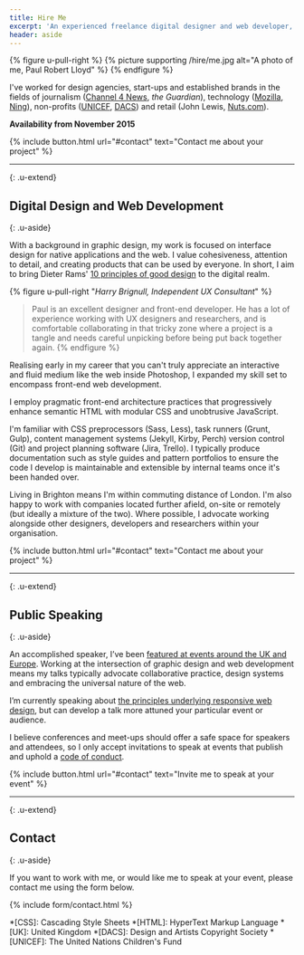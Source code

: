```yaml
---
title: Hire Me
excerpt: 'An experienced freelance digital designer and web developer, I help responsible organisations around the world create purposeful digital products.'
header: aside
---
```

{% figure u-pull-right %}
{% picture supporting /hire/me.jpg alt="A photo of me, Paul Robert Lloyd" %}
{% endfigure %}

I've worked for design agencies, start-ups and established brands in the fields of journalism ([Channel 4 News][1], *the Guardian*), technology ([Mozilla][2], [Ning][3]), non-profits ([UNICEF][4], [DACS][5]) and retail (John Lewis, [Nuts.com][6]).

**Availability from November 2015**

{% include button.html url="#contact" text="Contact me about your project" %}

* * *
{: .u-extend}

## Digital Design and Web Development
{: .u-aside}

With a background in graphic design, my work is focused on interface design for native applications and the web. I value cohesiveness, attention to detail, and creating products that can be used by everyone. In short, I aim to bring Dieter Rams' [10 principles of good design][7] to the digital realm.

{% figure u-pull-right "<cite>Harry Brignull, Independent UX Consultant</cite>" %}
> Paul is an excellent designer and front-end developer. He has a lot of experience working with UX designers and researchers, and is comfortable collaborating in that tricky zone where a project is a tangle and needs careful unpicking before being put back together again.
{% endfigure %}

Realising early in my career that you can't truly appreciate an interactive and fluid medium like the web inside Photoshop, I expanded my skill set to encompass front-end web development.

I employ pragmatic front-end architecture practices that progressively enhance semantic HTML with modular CSS and unobtrusive JavaScript.

I'm familiar with CSS preprocessors (Sass, Less), task runners (Grunt, Gulp), content management systems (Jekyll, Kirby, Perch) version control (Git) and project planning software (Jira, Trello). I typically produce documentation such as style guides and pattern portfolios to ensure the code I develop is maintainable and extensible by internal teams once it's been handed over.

Living in Brighton means I'm within commuting distance of London. I'm also happy to work with companies located further afield, on-site or remotely (but ideally a mixture of the two). Where possible, I advocate working alongside other designers, developers and researchers within your organisation.

{% include button.html url="#contact" text="Contact me about your project" %}

* * *
{: .u-extend}

## Public Speaking
{: .u-aside}

An accomplished speaker, I’ve been [featured at events around the UK and Europe][8]. Working at the intersection of graphic design and web development means my talks typically advocate collaborative practice, design systems and embracing the universal nature of the web.

I’m currently speaking about [the principles underlying responsive web design][9], but can develop a talk more attuned your particular event or audience.

I believe conferences and meet-ups should offer a safe space for speakers and attendees, so I only accept invitations to speak at events that publish and uphold a [code of conduct][10].

{% include button.html url="#contact" text="Invite me to speak at your event" %}

* * *
{: .u-extend}

## Contact
{: .u-aside}

If you want to work with me, or would like me to speak at your event, please contact me using the form below.

{% include form/contact.html %}

[1]: /projects/channel_4_news
[2]: /projects/mozilla_addons
[3]: /projects/ning
[4]: /projects/unicef_uk
[5]: /projects/dacs
[6]: /projects/nuts
[7]: /principles/good_design
[8]: /talks/
[9]: /2015/08/thinking_responsively
[10]: http://alistapart.com/article/tweaking-the-moral-ui

*[CSS]: Cascading Style Sheets
*[HTML]: HyperText Markup Language
*[UK]: United Kingdom
*[DACS]: Design and Artists Copyright Society
*[UNICEF]: The United Nations Children's Fund
